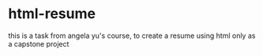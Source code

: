 # html-resume
this is a task from angela yu's course, to create a resume using html only as a capstone project

